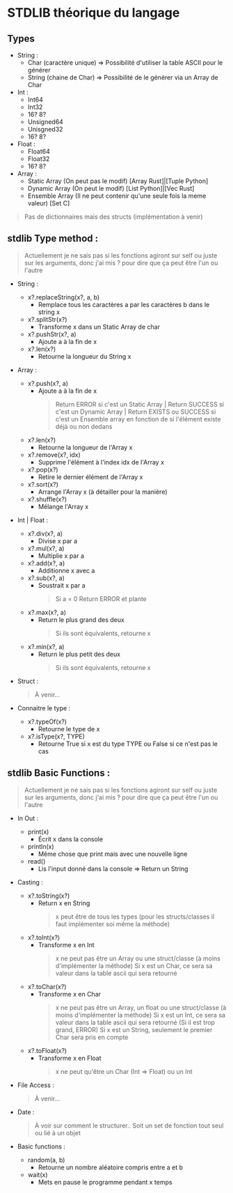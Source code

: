 # STDLIB théorique du langage 
## Types

  - String :
    - Char (caractère unique) => Possibilité d'utiliser la table ASCII pour le générer
    - String (chaine de Char) => Possibilité de le générer via un Array de Char
  - Int :
    - Int64
    - Int32
    - 16? 8?
    - Unsigned64
    - Unisgned32
    - 16? 8?
  - Float :
    - Float64
    - Float32
    - 16? 8?
  - Array :
    - Static Array (On peut pas le modif) [Array Rust]|[Tuple Python]
    - Dynamic Array (On peut le modif) [List Python]|[Vec Rust]
    - Ensemble Array (Il ne peut contenir qu'une seule fois la meme valeur) [Set C]

  > Pas de dictionnaires mais des structs (implémentation à venir)

## stdlib Type method :
> Actuellement je ne sais pas si les fonctions agiront sur self ou juste sur les arguments, donc j'ai mis ? pour dire que ça peut être l'un ou l'autre

  - String :
    - x?.replaceString(x?, a, b)
      - Remplace tous les caractères a par les caractères b dans le string x
    - x?.splitStr(x?)
      - Transforme x dans un Static Array de char
    - x?.pushStr(x?, a)
      - Ajoute a à la fin de x
    - x?.len(x?)
      - Retourne la longueur du String x

  - Array :
    - x?.push(x?, a)
      - Ajoute a à la fin de x
        > Return ERROR si c'est un Static Array | Return SUCCESS si c'est un Dynamic Array | Return EXISTS ou SUCCESS si c'est un Ensemble array en fonction de si l'élément existe déjà ou non dedans
    - x?.len(x?)
      - Retourne la longueur de l'Array x
    - x?.remove(x?, idx)
      - Supprime l'élément à l'index idx de l'Array x
    - x?.pop(x?)
      - Retire le dernier élément de l'Array x
    - x?.sort(x?)
      - Arrange l'Array x (à détailler pour la manière)
    - x?.shuffle(x?)
      - Mélange l'Array x

  - Int | Float :
    - x?.div(x?, a)
      - Divise x par a
    - x?.mul(x?, a)
      - Multiplie x par a
    - x?.add(x?, a)
      - Additionne x avec a
    - x?.sub(x?, a)
      - Soustrait x par a
        > Si a = 0 Return ERROR et plante
    - x?.max(x?, a)
      - Return le plus grand des deux
        > Si ils sont équivalents, retourne x
    - x?.min(x?, a)
      - Return le plus petit des deux
        > Si ils sont équivalents, retourne x

  - Struct :
    > À venir...
  
  - Connaitre le type :
    - x?.typeOf(x?)
      - Retourne le type de x
    - x?.isType(x?, TYPE)
      - Retourne True si x est du type TYPE ou False si ce n'est pas le cas
## stdlib Basic Functions :
> Actuellement je ne sais pas si les fonctions agiront sur self ou juste sur les arguments, donc j'ai mis ? pour dire que ça peut être l'un ou l'autre

  - In Out :
    - print(x) 
      - Écrit x dans la console
    - println(x) 
      - Même chose que print mais avec une nouvelle ligne
    - read()
      - Lis l'input donné dans la console => Return un String

  - Casting :
    - x?.toString(x?)
      - Return x en String 
        > x peut être de tous les types (pour les structs/classes il faut implémenter soi même la méthode)
    - x?.toInt(x?)
      - Transforme x en Int
        > x ne peut pas être un Array ou une struct/classe (à moins d'implémenter la méthode)
        > Si x est un Char, ce sera sa valeur dans la table ascii qui sera retourné
    - x?.toChar(x?)
      - Transforme x en Char
        > x ne peut pas être un Array, un float ou une struct/classe (à moins d'implémenter la méthode)
        > Si x est un Int, ce sera sa valeur dans la table ascii qui sera retourné (Si il est trop grand, ERROR)
        > Si x est un String, seulement le premier Char sera pris en compte
    - x?.toFloat(x?)
      - Transforme x en Float
        > x ne peut qu'être un Char (Int => Float) ou un Int

  - File Access :
    > À venir...

  - Date :
    > À voir sur comment le structurer.. Soit un set de fonction tout seul ou lié à un objet

  - Basic functions :
    - random(a, b) 
      - Retourne un nombre aléatoire compris entre a et b
    - wait(x)
      - Mets en pause le programme pendant x temps
 